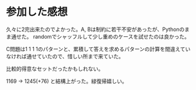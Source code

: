 # 参加した感想

久々に2完出来たのでよかった。A, Bは制約に若干不安があったが、Pythonのまま通せた。
randomでシャッフルして少し重めのケースを試せたのは良かった。

C問題は1 1 1 1のパターンと、累積して答えを求めるパターンの計算を間違えていなければ通せていたので、惜しい所まで来ていた。

比較的得意なセットだったかもしれない。

1169 -> 1245(+76) と結構上がった。緑復帰嬉しい。
